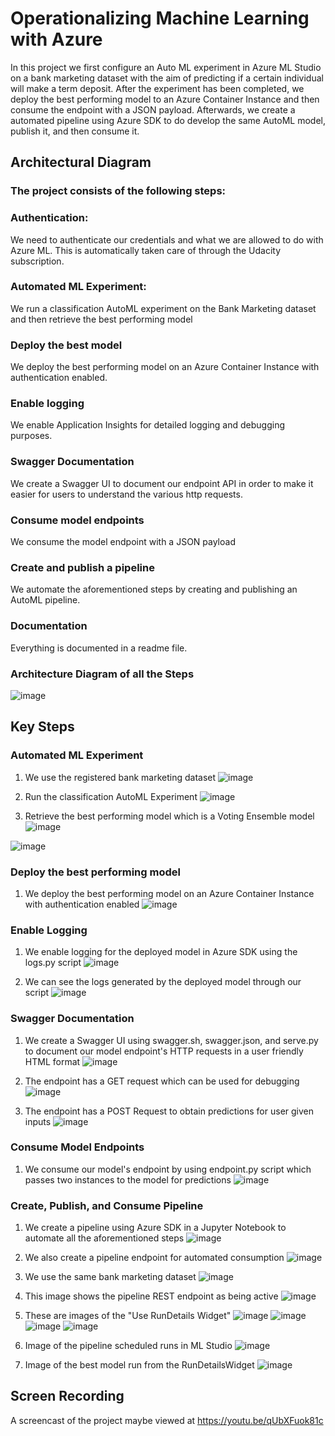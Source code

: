 
# Operationalizing Machine Learning with Azure

In this project we first configure an Auto ML experiment in Azure ML Studio on a bank marketing dataset with the aim of predicting if a certain individual will make a term deposit. After the experiment has been completed, we deploy the best performing model to an Azure Container Instance and then consume the endpoint with a JSON payload. Afterwards, we create a automated pipeline using Azure SDK to do develop the same AutoML model, publish it, and then consume it.

## Architectural Diagram

### The project consists of the following steps:

### Authentication: 
We need to authenticate our credentials and what we are allowed to do with Azure ML. This is automatically taken care of through the Udacity subscription.

### Automated ML Experiment:
We run a classification AutoML experiment on the Bank Marketing dataset and then retrieve the best performing model

### Deploy the best model
We deploy the best performing model on an Azure Container Instance with authentication enabled.

### Enable logging
We enable Application Insights for detailed logging and debugging purposes.

### Swagger Documentation
We create a Swagger UI to document our endpoint API in order to make it easier for users to understand the various http requests.

### Consume model endpoints
We consume the model endpoint with a JSON payload

### Create and publish a pipeline
We automate the aforementioned steps by creating and publishing an AutoML pipeline.

### Documentation
Everything is documented in a readme file.

### Architecture Diagram of all the Steps
![image](https://user-images.githubusercontent.com/38438203/121116307-4f30c800-c7e4-11eb-92e3-8078b006f251.png)

## Key Steps

### Automated ML Experiment

  1. We use the registered bank marketing dataset
  ![image](https://user-images.githubusercontent.com/38438203/121117947-fc0c4480-c7e6-11eb-8f75-12b5edde0203.png)
  
  2. Run the classification AutoML Experiment
  ![image](https://user-images.githubusercontent.com/38438203/121118109-4988b180-c7e7-11eb-89ab-742c740db86d.png)

  3. Retrieve the best performing model which is a Voting Ensemble model
  ![image](https://user-images.githubusercontent.com/38438203/121118210-76d55f80-c7e7-11eb-89a6-e992cb8b07b8.png)
  
  ![image](https://user-images.githubusercontent.com/38438203/121118245-83f24e80-c7e7-11eb-9076-d0035c3a408f.png)
  
### Deploy the best performing model

  1. We deploy the best performing model on an Azure Container Instance with authentication enabled
  ![image](https://user-images.githubusercontent.com/38438203/121118620-2b6f8100-c7e8-11eb-8d9b-ff3012c8806f.png)

### Enable Logging

  1. We enable logging for the deployed model in Azure SDK using the logs.py script
  ![image](https://user-images.githubusercontent.com/38438203/121118826-85704680-c7e8-11eb-81ef-0b716ca40902.png)
  
  2. We can see the logs generated by the deployed model through our script 
  ![image](https://user-images.githubusercontent.com/38438203/121119074-fdd70780-c7e8-11eb-9095-00f706969078.png)

### Swagger Documentation

  1. We create a Swagger UI using swagger.sh, swagger.json, and serve.py to document our model endpoint's HTTP requests in a user friendly HTML format
  ![image](https://user-images.githubusercontent.com/38438203/121119313-62926200-c7e9-11eb-9e6e-0259a9a87cbb.png)
  
  2. The endpoint has a GET request which can be used for debugging
  ![image](https://user-images.githubusercontent.com/38438203/121119364-7a69e600-c7e9-11eb-8777-57beb636b378.png)
  
  3. The endpoint has a POST Request to obtain predictions for user given inputs
  ![image](https://user-images.githubusercontent.com/38438203/121119463-ac7b4800-c7e9-11eb-9bc5-3a332ce325b7.png)

### Consume Model Endpoints

  1. We consume our model's endpoint by using endpoint.py script which passes two instances to the model for predictions
  ![image](https://user-images.githubusercontent.com/38438203/121119713-21e71880-c7ea-11eb-87aa-131bd807b6e1.png)

### Create, Publish, and Consume Pipeline

  1. We create a pipeline using Azure SDK in a Jupyter Notebook to automate all the aforementioned steps
  ![image](https://user-images.githubusercontent.com/38438203/121120197-16482180-c7eb-11eb-8d76-be05032bc041.png)

  2. We also create a pipeline endpoint for automated consumption
  ![image](https://user-images.githubusercontent.com/38438203/121120318-53141880-c7eb-11eb-8b31-82286fa2a51d.png)

  3. We use the same bank marketing dataset
  ![image](https://user-images.githubusercontent.com/38438203/121120427-82c32080-c7eb-11eb-8328-d616317520a4.png)
  
  4. This image shows the pipeline REST endpoint as being active
  ![image](https://user-images.githubusercontent.com/38438203/121120552-c6b62580-c7eb-11eb-9763-cf60266499f4.png)

  5. These are images of the "Use RunDetails Widget"
  ![image](https://user-images.githubusercontent.com/38438203/121120655-00872c00-c7ec-11eb-8aa5-1a7fc4d23b5e.png)
  ![image](https://user-images.githubusercontent.com/38438203/121120672-0977fd80-c7ec-11eb-8e7f-7e2b6e5fed8d.png)
  ![image](https://user-images.githubusercontent.com/38438203/121120759-39bf9c00-c7ec-11eb-88ff-3435808c837a.png)
  ![image](https://user-images.githubusercontent.com/38438203/121120779-42b06d80-c7ec-11eb-9ac4-8ecc2fc8e6c8.png)

  6. Image of the pipeline scheduled runs in ML Studio
  ![image](https://user-images.githubusercontent.com/38438203/121120988-bc485b80-c7ec-11eb-8ac1-d5367e6b01d9.png)
  
  7. Image of the best model run from the RunDetailsWidget
  ![image](https://user-images.githubusercontent.com/38438203/121121208-25c86a00-c7ed-11eb-8ad7-3acafb546990.png)


## Screen Recording

A screencast of the project maybe viewed at https://youtu.be/qUbXFuok81c
